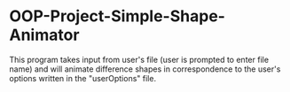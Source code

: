 # OOP-Project-Simple-Shape-Animator
This program takes input from user's file (user is prompted to enter file name) and will animate difference shapes in correspondence to the user's options written in the "userOptions" file.
